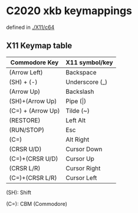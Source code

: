 # C2020 xkb keymappings 
[./X11/c64]:./X11/c64
defined in [./X11/c64]

## X11 Keymap table
| Commodore Key   |  X11 symbol/key  |
|-                |-                 |
|(Arrow Left)     |Backspace         |
|(SH) + (-)       |Underscore (_)  |
|(Arrow Up)       |Backslash         |
|(SH)+(Arrow Up)  |Pipe (\|)       |
|(C=) + (Arrow Up)|Tilde  (~)        |
|(RESTORE)        |Left Alt          |
|(RUN/STOP)       |Esc               |
|(C=)             |Alt Right         |
|(CRSR U/D)       |Cursor Down       |
|(C=)+(CRSR U/D)  |Cursor Up         |
|(CRSR L/R)       |Cursor Right       |
|(C=)+(CRSR L/R)  |Cursor Left      |

(SH): Shift

(C=): CBM (Commodore)
